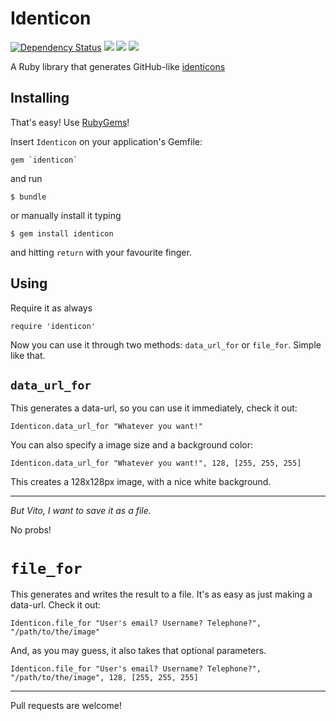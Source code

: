 Identicon
=========
[![Dependency Status](https://gemnasium.com/victorgama/identicon.svg)](https://gemnasium.com/victorgama/identicon)
![](https://dl.dropboxusercontent.com/u/262919/Identicons/1.png)
![](https://dl.dropboxusercontent.com/u/262919/Identicons/2.png)
![](https://dl.dropboxusercontent.com/u/262919/Identicons/3.png)

A Ruby library that generates GitHub-like [identicons](https://github.com/blog/1586-identicons)

## Installing

That's easy! Use [RubyGems](http://rubygems.org)!

Insert `Identicon` on your application's Gemfile:

	gem `identicon`

and run

	$ bundle

or manually install it typing

	$ gem install identicon

and hitting `return` with your favourite finger.




## Using

Require it as always

	require 'identicon'

Now you can use it through two methods: `data_url_for` or `file_for`. Simple like that.

## `data_url_for`
This generates a data-url, so you can use it immediately, check it out:

	Identicon.data_url_for "Whatever you want!"

You can also specify a image size and a background color:

	Identicon.data_url_for "Whatever you want!", 128, [255, 255, 255]

This creates a 128x128px image, with a nice white background.

---------

*But Vito, I want to save it as a file.*

No probs!

# `file_for`
This generates and writes the result to a file. It's as easy as just making a data-url. Check it out:

	Identicon.file_for "User's email? Username? Telephone?", "/path/to/the/image"

And, as you may guess, it also takes that optional parameters.

	Identicon.file_for "User's email? Username? Telephone?", "/path/to/the/image", 128, [255, 255, 255]

----------

Pull requests are welcome!
